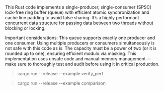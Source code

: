 This Rust code implements a single-producer, single-consumer (SPSC) lock-free ring buffer (queue) with efficient atomic synchronization and cache line padding to avoid false sharing. It’s a highly performant concurrent data structure for passing data between two threads without blocking or locking.

Important considerations:
This queue supports exactly one producer and one consumer. Using multiple producers or consumers simultaneously is not safe with this code as is.
The capacity must be a power of two (or it is rounded up to one), ensuring efficient modulo via masking.
This implementation uses unsafe code and manual memory management — make sure to thoroughly test and audit before using it in critical production.

> cargo run --release --example verify_perf

> cargo run --release --example comparison
